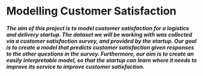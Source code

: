 # Modelling Customer Satisfaction 
##### The aim of this project is to model customer satisfaction for a logistics and delivery startup. The dataset we will be working with was collected via a customer satisfaction survey, and provided by the startup. Our goal is to create a model that predicts customer satisfaction given responses to the other questions in the survey. Furthermore, our aim is to create an easily interpretable model, so that the startup can learn where it needs to improve its service to improve customer satisfaction. 
